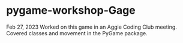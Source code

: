 # pygame-workshop-Gage

Feb 27, 2023
Worked on this game in an Aggie Coding Club meeting. Covered classes and movement in the PyGame package.
